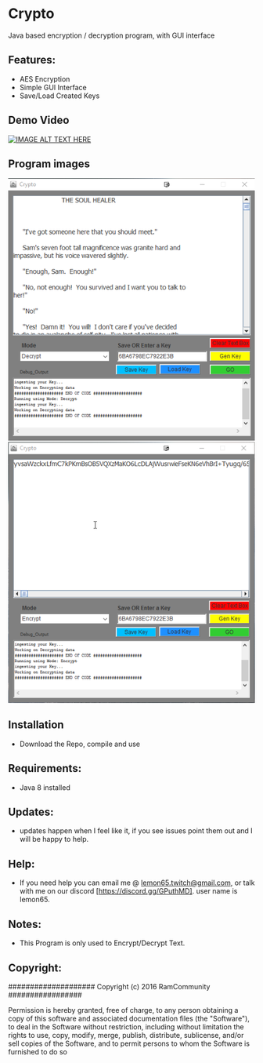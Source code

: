 # Crypto
Java based encryption / decryption program, with GUI interface

## Features:
   * AES Encryption
   * Simple GUI Interface
   * Save/Load Created Keys

## Demo Video
[![IMAGE ALT TEXT HERE](http://i.imgur.com/LJo7GYW.png)](https://www.youtube.com/watch?v=xbM4SDkMtKA)

## Program images
![alt tag](screen_shots/unencrypted_data.png)
![alt tag](screen_shots/encrypted_data.png)


## Installation
   * Download the Repo, compile and use

## Requirements:
   * Java 8 installed
   
## Updates:
  * updates happen when I feel like it, if you see issues point them out and I will be happy to help.

## Help:
  * If you need help you can email me @ lemon65.twitch@gmail.com, or talk with me on our discord [https://discord.gg/GPuthMD]. user name is lemon65. 

## Notes:
  * This Program is only used to Encrypt/Decrypt Text. 

## Copyright:

#################### Copyright (c) 2016 RamCommunity #################

Permission is hereby granted, free of charge, to any person obtaining a copy of
this software and associated documentation files (the "Software"), to deal in
the Software without restriction, including without limitation the rights to
use, copy, modify, merge, publish, distribute, sublicense, and/or sell copies
of the Software, and to permit persons to whom the Software is furnished to do so